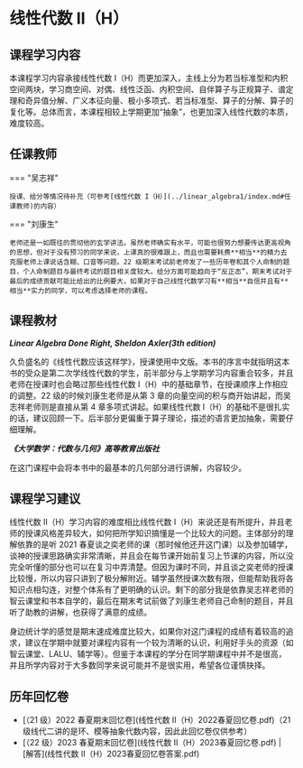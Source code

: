 # 线性代数 Ⅱ（H）

## 课程学习内容

本课程学习内容承接线性代数 I（H）而更加深入，主线上分为若当标准型和内积空间两块，学习商空间、对偶、线性泛函、内积空间、自伴算子与正规算子、谱定理和奇异值分解、广义本征向量、极小多项式、若当标准型、算子的分解、算子的复化等。总体而言，本课程相较上学期更加“抽象”，也更加深入线性代数的本质，难度较高。

## 任课教师

=== "吴志祥"

    授课、给分等情况待补充（可参考[线性代数 I（H）](../linear_algebra1/index.md#任课教师)的内容）

=== "刘康生"

    老师还是一如既往的贯彻他的玄学讲法。虽然老师确实有水平，可能也很努力想要传达更高视角的思想，但对于没有预习的同学来说，上课真的很难跟上，而且也需要耗费**相当**的精力去克服老师上课说话含糊、口音等问题。22 级期末考试前老师发了一些历年卷和其个人命制的题目，个人命制题目与最终考试的题目相关度较大。给分方面可能趋向于“反正态”，期末考试对于最后的成绩贡献可能比给出的比例要大，如果对于自己线性代数学习有**相当**自信并且有**相当**实力的同学，可以考虑选择老师的课程。

## 课程教材

***Linear Algebra Done Right, Sheldon Axler(3th edition)***

久负盛名的《线性代数应该这样学》，授课使用中文版。本书的序言中就指明这本书的受众是第二次学线性代数的学生，前半部分与上学期学习内容重合较多，并且老师在授课时也会略过那些线性代数 I（H）中的基础章节，在授课顺序上作相应的调整。22 级的时候刘康生老师是从第 3 章的向量空间的积与商开始讲起，而吴志祥老师则是直接从第 4 章多项式讲起。如果线性代数 I（H）的基础不是很扎实的话，建议回顾一下。后半部分更偏重于算子理论，描述的语言更加抽象，需要仔细理解。

***《大学数学：代数与几何》高等教育出版社***

在这门课程中会将本书中的最基本的几何部分进行讲解，内容较少。

## 课程学习建议

线性代数 II（H）学习内容的难度相比线性代数 I（H）来说还是有所提升，并且老师的授课风格差异较大，如何把所学知识搞懂是一个比较大的问题。主体部分的理解依靠的是听 2021 春夏谈之奕老师的课（那时候他还开这门课）以及参加辅学，谈神的授课思路确实非常清晰，并且会在每节课开始前复习上节课的内容，所以没完全听懂的部分也可以在复习中弄清楚。但因为课时不同，并且谈之奕老师的授课比较慢，所以内容只讲到了极分解附近。辅学虽然授课次数有限，但能帮助我将各知识点相勾连，对整个体系有了更明确的认识。剩下的部分我是依靠吴志祥老师的智云课堂和书本自学的，最后在期末考试前做了刘康生老师自己命制的题目，并且听了助教的讲解，也获得了满意的成绩。

身边统计学的感觉是期末速成难度比较大，如果你对这门课程的成绩有着较高的追求，建议在学期中就要对课程内容有一个较为清晰的认识，利用好手头的资源（如智云课堂、LALU、辅学等）。但鉴于本课程的学分在同学期课程中并不是很高，并且所学内容对于大多数同学来说可能并不是很实用，希望各位谨慎抉择。

## 历年回忆卷

- [（21 级）2022 春夏期末回忆卷](线性代数 Ⅱ（H）2022春夏回忆卷.pdf)（21 级线代二讲的是环、模等抽象代数内容，因此此回忆卷仅供参考）
- [（22 级）2023 春夏期末回忆卷](线性代数 Ⅱ（H）2023春夏回忆卷.pdf) | [解答](线性代数 Ⅱ（H）2023春夏回忆卷答案.pdf)
